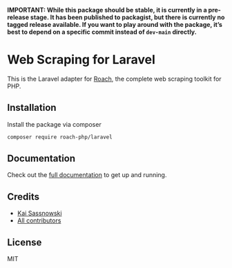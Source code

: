 **IMPORTANT: While this package should be stable, it is currently in a pre-release stage. It has been published to packagist, but there
is currently no tagged release available. If you want to play around with the package, it’s best to depend on a
specific commit instead of `dev-main` directly.**

# Web Scraping for Laravel

This is the Laravel adapter for [Roach](https://roach-php.dev), the complete web scraping toolkit for PHP.

## Installation

Install the package via composer

```bash
composer require roach-php/laravel
```

## Documentation

Check out the [full documentation](https://roach-php.dev/docs/laravel) to get up and running.

## Credits

- [Kai Sassnowski](https://github.com/ksassnowski)
- [All contributors](https://github.com/roach-php/core/contributors)


## License

MIT

